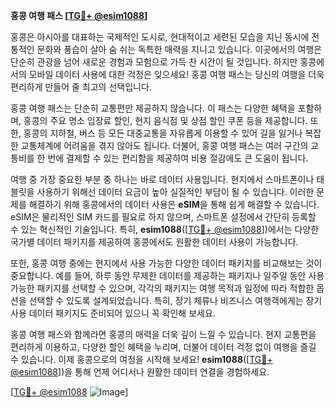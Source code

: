 **홍콩 여행 패스 [[TG💪+ @esim1088](https://t.me/s/esim1088)]**

홍콩은 아시아를 대표하는 국제적인 도시로, 현대적이고 세련된 모습을 지닌 동시에 전통적인 문화와 풍습이 살아 숨 쉬는 독특한 매력을 지니고 있습니다. 이곳에서의 여행은 단순히 관광을 넘어 새로운 경험과 모험으로 가득 찬 시간이 될 것입니다. 하지만 홍콩에서의 모바일 데이터 사용에 대한 걱정은 잊으세요! 홍콩 여행 패스는 당신의 여행을 더욱 편리하게 만들어 줄 최고의 선택입니다.

홍콩 여행 패스는 단순히 교통편만 제공하지 않습니다. 이 패스는 다양한 혜택을 포함하며, 홍콩의 주요 명소 입장료 할인, 현지 음식점 및 상점 할인 쿠폰 등을 제공합니다. 또한, 홍콩의 지하철, 버스 등 모든 대중교통을 자유롭게 이용할 수 있어 길을 잃거나 복잡한 교통체계에 어려움을 겪지 않아도 됩니다. 더불어, 홍콩 여행 패스는 여러 구간의 교통비를 한 번에 결제할 수 있는 편리함을 제공하여 비용 절감에도 큰 도움이 됩니다.

여행 중 가장 중요한 부분 중 하나는 바로 데이터 사용입니다. 현지에서 스마트폰이나 태블릿을 사용하기 위해선 데이터 요금이 높아 실질적인 부담이 될 수 있습니다. 이러한 문제를 해결하기 위해 홍콩에서의 데이터 사용은 **eSIM**을 통해 쉽게 해결할 수 있습니다. eSIM은 물리적인 SIM 카드를 필요로 하지 않으며, 스마트폰 설정에서 간단히 등록할 수 있는 혁신적인 기술입니다. 특히, **esim1088**([[TG💪+ @esim1088](https://t.me/s/esim1088)])에서는 다양한 국가별 데이터 패키지를 제공하여 홍콩에서도 원활한 데이터 사용이 가능합니다.

또한, 홍콩 여행 중에는 현지에서 사용 가능한 다양한 데이터 패키지를 비교해보는 것이 중요합니다. 예를 들어, 하루 동안 무제한 데이터를 제공하는 패키지나 일주일 동안 사용 가능한 패키지를 선택할 수 있으며, 각각의 패키지는 여행 목적과 일정에 따라 적합한 옵션을 선택할 수 있도록 설계되었습니다. 특히, 장기 체류나 비즈니스 여행객에게는 장기 사용 데이터 패키지도 준비되어 있으니 꼭 확인해 보세요.

홍콩 여행 패스와 함께라면 홍콩의 매력을 더욱 깊이 느낄 수 있습니다. 현지 교통편을 편리하게 이용하고, 다양한 할인 혜택을 누리며, 더불어 데이터 걱정 없이 여행을 즐길 수 있습니다. 이제 홍콩으로의 여정을 시작해 보세요! **esim1088**([[TG💪+ @esim1088](https://t.me/s/esim1088)])을 통해 언제 어디서나 원활한 데이터 연결을 경험하세요.

[[TG💪+ @esim1088](https://t.me/s/esim1088) ![Image](https://i.postimg.cc/Y0z9fWf4/image.png)]